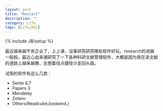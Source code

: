```yaml
---
layout: post
title: "Restart"
description: ""
category: Life
tags: [Life,Mac]
---
```

{% include JB/setup %}

最近越来越不务正业了，上上课，没事研究研究哪些软件好玩，research的进展一般般。最近心血来潮研究了一下各种科研文献管理软件，大概是因为我在读文献的道路上越来越懒，总想着找点捷径少走回头路。

试用的软件有这么几款：

* Sente 6.7
* Papers 3
* Mendeley
* Zotero
* Others(Readcube,bookend,)